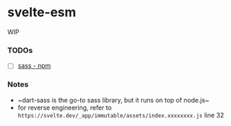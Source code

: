 svelte-esm
==========
WIP

### TODOs
- [ ] [sass - npm](https://www.npmjs.com/package/sass)

### Notes
- ~dart-sass is the go-to sass library, but it runs on top of node.js~
- for reverse engineering, refer to `https://svelte.dev/_app/immutable/assets/index.xxxxxxxx.js` line 32

